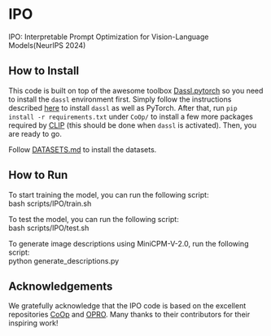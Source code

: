 # IPO
IPO: Interpretable Prompt Optimization for Vision-Language Models(NeurIPS 2024)
## How to Install
This code is built on top of the awesome toolbox [Dassl.pytorch](https://github.com/KaiyangZhou/Dassl.pytorch) so you need to install the `dassl` environment first. Simply follow the instructions described [here](https://github.com/KaiyangZhou/Dassl.pytorch#installation) to install `dassl` as well as PyTorch. After that, run `pip install -r requirements.txt` under `CoOp/` to install a few more packages required by [CLIP](https://github.com/openai/CLIP) (this should be done when `dassl` is activated). Then, you are ready to go.

Follow [DATASETS.md](DATASETS.md) to install the datasets.

## How to Run
To start training the model, you can run the following script:  
bash scripts/IPO/train.sh

To test the model, you can run the following script:  
bash scripts/IPO/test.sh

To generate image descriptions using MiniCPM-V-2.0, run the following script:  
python generate_descriptions.py


## Acknowledgements
We gratefully acknowledge that the IPO code is based on the excellent repositories [CoOp](https://github.com/KaiyangZhou/CoOp/tree/main) and [OPRO](https://github.com/google-deepmind/opro). Many thanks to their contributors for their inspiring work!
